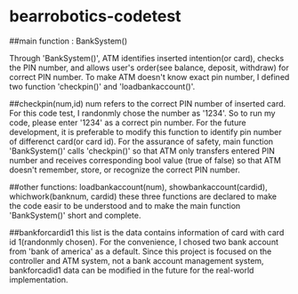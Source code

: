 # bearrobotics-codetest

##main function : BankSystem()

Through 'BankSystem()', ATM identifies inserted intention(or card), checks the PIN number, and allows user's order(see balance, deposit, withdraw) for correct PIN number.
To make ATM doesn't know exact pin number, I defined two function 'checkpin()' and 'loadbankaccount()'.

##checkpin(num,id)
num refers to the correct PIN number of inserted card. For this code test, I randonmly chose the number as '1234'. So to run my code, please enter '1234' as a correct pin number. For the future development, it is preferable to modify this function to identify pin number of differenct card(or card id). For the assurance of safety, main function 'BankSystem()' calls 'checkpin()' so that ATM only transfers entered PIN number and receives corresponding bool value (true of false) so that ATM doesn't remember, store, or recognize the correct PIN number.

##other functions: loadbankaccount(num), showbankaccount(cardid), whichwork(banknum, cardid)
these three functions are declared to make the code easir to be understood and to make the main function 'BankSystem()' short and complete.

##bankforcardid1
this list is the data contains information of card with card id 1(randonmly chosen). For the convenience, I chosed two bank account from 'bank of america' as a default. Since this project is focused on the controller and ATM system, not a bank account management system, bankforcadid1 data can be modified in the future for the real-world implementation.
